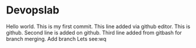 # Devopslab
Hello world.
This is my first commit.
This line added via github editor.
This is github.
Second line is added on github.
Third line added from gitbash for branch merging.
Add branch
Lets see:wq


